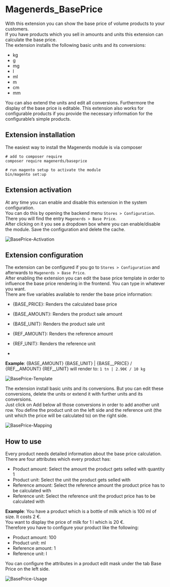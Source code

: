 # Magenerds_BasePrice

With this extension you can show the base price of volume products to your customers.   
If you have products which you sell in amounts and units this extension can calculate the base price.   
The extension installs the following basic units and its conversions:
* kg
* g
* mg
* l
* ml
* m
* cm
* mm

You can also extend the units and edit all conversions. Furthermore the display of the base price is editable. This extension also works for configurable products if you provide the necessary information for the configurable’s simple products.

## Extension installation
The easiest way to install the Magenerds module is via composer
```
# add to composer require
composer require magenerds/baseprice

# run magento setup to activate the module
bin/magento set:up
```

## Extension activation
At any time you can enable and disable this extension in the system configuration.   
You can do this by opening the backend menu ```Stores > Configuration```.   
There you will find the entry ```Magenerds > Base Price```.   
After clicking on it you see a dropdown box where you can enable/disable the module. Save the configuration and delete the cache.

![BasePrice-Activation](_images/bp_activation.png?raw=true "BasePrice Activation")

## Extension configuration
The extension can be configured if you go to ```Stores > Configuration``` and afterwards to ```Magenerds > Base Price```.   
After enabling the extension you can edit the base price template in order to influence the base price rendering in the frontend. You can type in whatever you want.   
There are five variables available to render the base price information:
* {BASE_PRICE}: Renders the calculated base price
* {BASE_AMOUNT}: Renders the product sale amount
* {BASE_UNIT}: Renders the product sale unit
* {REF_AMOUNT}: Renders the reference amount
* {REF_UNIT}: Renders the reference unit

* 
**Example**: {BASE_AMOUNT} {BASE_UNIT} | {BASE__PRICE} / {REF__AMOUNT} {REF__UNIT} will render to: 
```1 tn | 2.90€ / 10 kg``` 

![BasePrice-Template](_images/bp_config_1.png?raw=true "BasePrice Template")

The extension install basic units and its conversions. But you can edit these conversions, delete the units or extend it with further units and its conversions.   
Just click on Add below all those conversions in order to add another unit row. You define the product unit on the left side and the reference unit (the unit which the price will be calculated to) on the right side.

![BasePrice-Mapping](_images/bp_config_2.png?raw=true "BasePrice Mapping")

## How to use
Every product needs detailed information about the base price calculation. There are four attributes which every product has:
* Product amount: Select the amount the product gets selled with quantity 1
* Product unit: Select the unit the product gets selled with
* Reference amount: Select the reference amount the product price has to be calculated with
* Reference unit: Select the reference unit the product price has to be calculated with

**Example**: You have a product which is a bottle of milk which is 100 ml of size. It costs 2 €.   
You want to display the price of milk for 1 l which is 20 €.   
Therefore you have to configure your product like the following:
* Product amount: 100
* Product unit: ml
* Reference amount: 1
* Reference unit: l

You can configure the attributes in a product edit mask under the tab Base Price on the left side.

![BasePrice-Usage](_images/bp_use.png?raw=true "BasePrice Usage")
